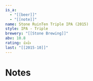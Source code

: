 ```yaml
---
is_a:
  - "[[beer]]"
  - "[[note]]"
name: Stone RuinTen Triple IPA (2015)
style: IPA - Triple
brewery: "[[Stone Brewing]]"
abv: 10.8
rating: 👍👍
last: "[[2015-10]]"
---
```

# Notes


